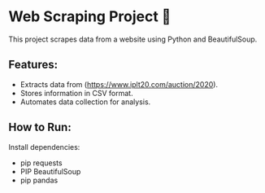 # Web Scraping Project 🚀

This project scrapes data from a website using Python and BeautifulSoup.  

## Features:
- Extracts data from (https://www.iplt20.com/auction/2020).
- Stores information in CSV format.
- Automates data collection for analysis.
  

## How to Run:
 Install dependencies:
* pip requests
* PIP BeautifulSoup
* pip pandas
